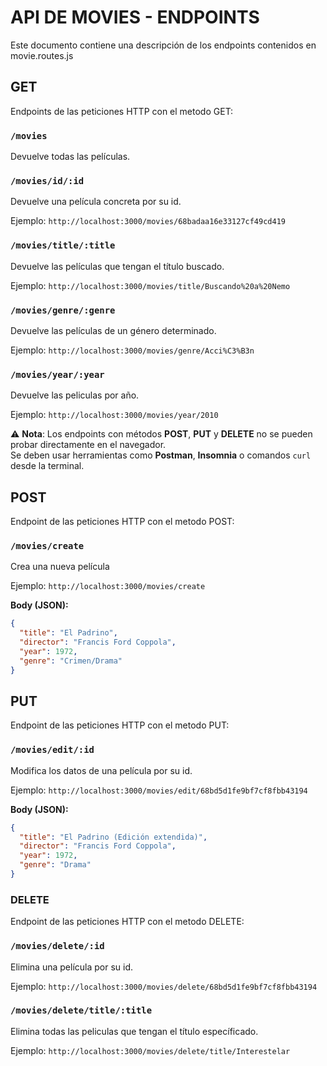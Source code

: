 # API DE MOVIES  - ENDPOINTS

Este documento contiene una descripción de los endpoints contenidos en movie.routes.js

## GET 

Endpoints de las peticiones HTTP con el metodo GET:

### `/movies`

Devuelve todas las películas.

### `/movies/id/:id` 

Devuelve una película  concreta por su id.

Ejemplo: `http://localhost:3000/movies/68badaa16e33127cf49cd419`

### `/movies/title/:title`

Devuelve las películas que tengan el título buscado.

Ejemplo: `http://localhost:3000/movies/title/Buscando%20a%20Nemo`

### `/movies/genre/:genre` 

Devuelve las películas de un género determinado.

Ejemplo: `http://localhost:3000/movies/genre/Acci%C3%B3n`

### `/movies/year/:year`

Devuelve las peliculas  por año.

Ejemplo: `http://localhost:3000/movies/year/2010`

⚠️ **Nota**: Los endpoints con métodos **POST**, **PUT** y **DELETE** no se pueden probar directamente en el navegador.  
Se deben usar herramientas como **Postman**, **Insomnia** o comandos `curl` desde la terminal.

## POST 

Endpoint de las peticiones HTTP con el metodo POST:

### `/movies/create`

Crea una nueva película

Ejemplo: `http://localhost:3000/movies/create`

**Body (JSON):**
```json
{
  "title": "El Padrino",
  "director": "Francis Ford Coppola",
  "year": 1972,
  "genre": "Crimen/Drama"
}
```

## PUT 

Endpoint de las peticiones HTTP con el metodo PUT:

### `/movies/edit/:id`

Modifica los datos de una película por su id.

Ejemplo: `http://localhost:3000/movies/edit/68bd5d1fe9bf7cf8fbb43194`

**Body (JSON):**
```json
{
  "title": "El Padrino (Edición extendida)",
  "director": "Francis Ford Coppola",
  "year": 1972,
  "genre": "Drama"
}
````

### DELETE 

Endpoint de las peticiones HTTP con el metodo 
DELETE:

### `/movies/delete/:id`

Elimina una película por su id.

Ejemplo: `http://localhost:3000/movies/delete/68bd5d1fe9bf7cf8fbb43194`

### `/movies/delete/title/:title`

Elimina   todas las peliculas que tengan el título específicado.

Ejemplo: `http://localhost:3000/movies/delete/title/Interestelar`





